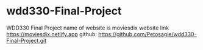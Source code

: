 # wdd330-Final-Project
WDD330 Final Project
name of website is moviesdix
website link https://moviesdix.netlify.app
github: https://github.com/Petosagie/wdd330-Final-Project.git
